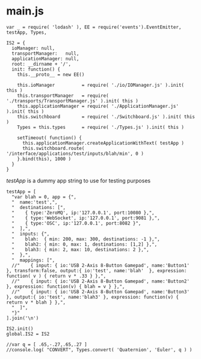 main.js
=======

    var _ = require( 'lodash' ), EE = require('events').EventEmitter, testApp, Types,

    IS2 = {
      ioManager: null,
      transportManager:   null,
      applicationManager: null,
      root: __dirname + '/',
      init: function() {
        this.__proto__ = new EE()
        
        this.ioManager          = require( './io/IOManager.js' ).init( this )
        this.transportManager   = require( './transports/TransportManager.js' ).init( this )        
        this.applicationManager = require( './ApplicationManager.js' ).init( this )
        this.switchboard        = require( './Switchboard.js' ).init( this )
        Types = this.types      = require( './Types.js' ).init( this )
        
        setTimeout( function() {
          this.applicationManager.createApplicationWithText( testApp )
          this.switchboard.route( '/interface/applications/test/inputs/blah/min', 0 )
        }.bind(this), 1000 )
      }
    }
        
*testApp* is a dummy app string to use for testing purposes

    testApp = [
      "var blah = 0, app = {",
      "  name:'test',",
      "  destinations: [",
      "    { type:'ZeroMQ', ip:'127.0.0.1', port:10080 },",
      "    { type:'WebSocket', ip:'127.0.0.1', port:9081 },",
      "    { type:'OSC', ip:'127.0.0.1', port:8082 }",        
      "  ],",
      "  inputs: {",
      "    blah:  { min: 200, max: 300, destinations: -1 },",
      "    blah2: { min: 0, max: 1, destinations: [1,2] },",
      "    blah3: { min: 2, max: 10, destinations: 2 },",      
      "  },",
      "  mappings: [",
      //"    { input: { io:'USB 2-Axis 8-Button Gamepad', name:'Button1' }, transform:false, output:{ io:'test', name:'blah'  }, expression: function( v ) { return v * .33 } },",
      //"    { input: { io:'USB 2-Axis 8-Button Gamepad', name:'Button2' }, expression: function(v) { blah = v } },",
      //"    { input: { io:'USB 2-Axis 8-Button Gamepad', name:'Button3' }, output:{ io:'test', name:'blah3' }, expression: function(v) { return v * blah } },",      
      "  ]",
      "}"
    ].join('\n')
    
    IS2.init()
    global.IS2 = IS2
    
    //var q = [ .65,-.27,.65,.27 ]
    //console.log( "CONVERT", Types.convert( 'Quaternion', 'Euler', q ) )